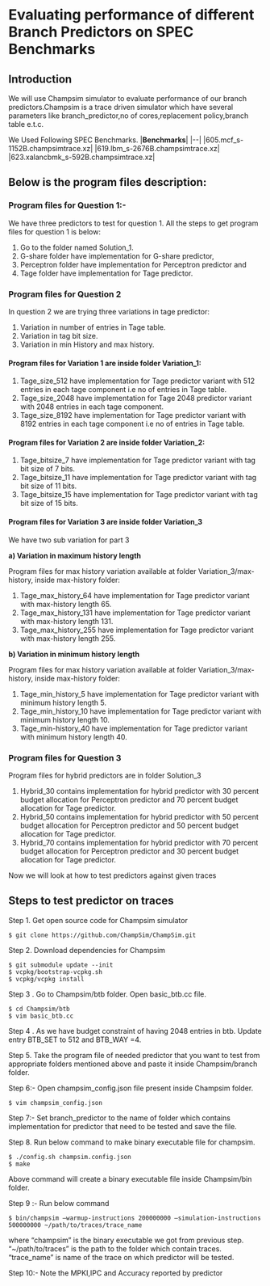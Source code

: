 # Evaluating performance of different Branch Predictors on SPEC Benchmarks

## Introduction
We will use Champsim simulator to evaluate performance of our branch predictors.Champsim is a trace driven simulator which have several parameters like branch_predictor,no of cores,replacement policy,branch table e.t.c.


We Used Following SPEC Benchmarks.
|**Benchmarks**|
|--|
|605.mcf_s-1152B.champsimtrace.xz|
|619.lbm_s-2676B.champsimtrace.xz|
|623.xalancbmk_s-592B.champsimtrace.xz|

## Below is the program files description:

### Program files for Question 1:- ###
We have three predictors to test for question 1. All the steps to get program files for question 1 is below:
1. Go to the folder named Solution_1.
2. G-share folder have implementation for G-share predictor, 
3. Perceptron folder have implementation for Perceptron predictor and
4. Tage folder have implementation for Tage predictor.

### Program files for Question 2 ###
In question 2 we are trying three variations in tage predictor:
1. Variation in number of entries in Tage table.
2. Variation in tag bit size.
3. Variation in min History and max history.

#### Program files for Variation 1 are inside folder Variation_1: ####
1. Tage_size_512 have implementation for Tage predictor variant with 512 
entries in each tage component i.e no of entries in Tage table.
2. Tage_size_2048 have implementation for Tage 2048 predictor variant 
with 2048 entries in each tage component.
3. Tage_size_8192 have implementation for Tage predictor variant with 
8192 entries in each tage component i.e no of entries in Tage table.

#### Program files for Variation 2 are inside folder Variation_2: ####
1. Tage_bitsize_7 have implementation for Tage predictor variant with tag 
bit size of 7 bits.
2. Tage_bitsize_11 have implementation for Tage predictor variant with tag 
bit size of 11 bits.
3. Tage_bitsize_15 have implementation for Tage predictor variant with tag 
bit size of 15 bits.

#### Program files for Variation 3 are inside folder Variation_3 ####
We have two sub variation for part 3 

**a) Variation in maximum history length**

Program files for max history variation available at folder 
Variation_3/max-history, inside max-history folder: 
1. Tage_max_history_64 have implementation for Tage predictor variant 
with max-history length 65.
2. Tage_max_history_131 have implementation for Tage predictor 
variant with max-history length 131.
3. Tage_max_history_255 have implementation for Tage predictor 
variant with max-history length 255.

**b) Variation in minimum history length**

Program files for max history variation available at folder 
Variation_3/max-history, inside max-history folder: 
1. Tage_min_history_5 have implementation for Tage predictor variant 
with minimum history length 5.
2. Tage_min_history_10 have implementation for Tage predictor variant 
with minimum history length 10.
3. Tage_min-history_40 have implementation for Tage predictor variant 
with minimum history length 40.

### Program files for Question 3 ###
Program files for hybrid predictors are in folder Solution_3
1. Hybrid_30 contains implementation for hybrid predictor with 30 percent 
budget allocation for Perceptron predictor and 70 percent budget 
allocation for Tage predictor.
2. Hybrid_50 contains implementation for hybrid predictor with 50 percent 
budget allocation for Perceptron predictor and 50 percent budget 
allocation for Tage predictor.
3. Hybrid_70 contains implementation for hybrid predictor with 70 percent 
budget allocation for Perceptron predictor and 30 percent budget 
allocation for Tage predictor.



Now we will look at how to test predictors against given traces

## Steps to test predictor on traces ##


Step 1. Get open source code for Champsim simulator 
```
$ git clone https://github.com/ChampSim/ChampSim.git

```
Step 2. Download dependencies for Champsim
```
$ git submodule update --init
$ vcpkg/bootstrap-vcpkg.sh
$ vcpkg/vcpkg install

```
Step 3 . Go to Champsim/btb folder. Open basic_btb.cc file.
```
$ cd Champsim/btb
$ vim basic_btb.cc

```

Step 4 . As we have budget constraint of having 2048 entries in btb. Update entry 
BTB_SET to 512 and BTB_WAY =4.

Step 5. Take the program file of needed predictor that you want to test from 
appropriate folders mentioned above and paste it inside Champsim/branch folder.

Step 6:- Open champsim_config.json file present inside Champsim folder.
```
$ vim champsim_config.json
```

Step 7:- Set branch_predictor to the name of folder which contains implementation 
for predictor that need to be tested and save the file.

Step 8. Run below command to make binary executable file for champsim.
```
$ ./config.sh champsim.config.json
$ make 

```
Above command will create a binary executable file inside Champsim/bin folder.

Step 9 :- Run below command 
``` 
$ bin/champsim –warmup-instructions 200000000 –simulation-instructions 
500000000 ~/path/to/traces/trace_name

```
where “champsim” is the binary executable we got from previous step.
“~/path/to/traces” is the path to the folder which contain traces.
“trace_name” is name of the trace on which predictor will be tested.

Step 10:- Note the MPKI,IPC and Accuracy reported by predictor


